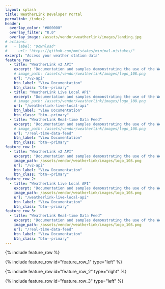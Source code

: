 ```yaml
---
layout: splash
title: WeatherLink Developer Portal
permalink: /index2
header:
  overlay_color: "#000000"
  overlay_filter: "0.0"
  overlay_image: /assets/vendor/weatherlink/images/landing.jpg
# actions:
#   - label: "Download"
#     url: "https://github.com/mmistakes/minimal-mistakes/"
excerpt: "Access your weather station data"
feature_row:
  - title: "WeatherLink v2 API"
    excerpt: "Documentation and samples demonstrating the use of the WeatherLink v2 API"
    # image_path: /assets/vendor/weatherlink/images/logo_108.png
    url: "/v2-api"
    btn_label: "View Documentation"
    btn_class: "btn--primary"
  - title: "WeatherLink Live Local API"
    excerpt: "Documentation and samples demonstrating the use of the WeatherLink Live Local API"
    # image_path: /assets/vendor/weatherlink/images/logo_108.png
    url: "/weatherlink-live-local-api"
    btn_label: "View Documentation"
    btn_class: "btn--primary"
  - title: "WeatherLink Real-time Data Feed"
    excerpt: "Documentation and samples demonstrating the use of the WeatherLink Real-time Data Feed"
    # image_path: /assets/vendor/weatherlink/images/logo_108.png
    url: "/real-time-data-feed"
    btn_label: "View Documentation"
    btn_class: "btn--primary"
feature_row_1:
  - title: "WeatherLink v2 API"
    excerpt: "Documentation and samples demonstrating the use of the WeatherLink v2 API"
    image_path: /assets/vendor/weatherlink/images/logo_108.png
    url: "/v2-api"
    btn_label: "View Documentation"
    btn_class: "btn--primary"
feature_row_2:
  - title: "WeatherLink Live Local API"
    excerpt: "Documentation and samples demonstrating the use of the WeatherLink Live Local API"
    image_path: /assets/vendor/weatherlink/images/logo_108.png
    url: "/weatherlink-live-local-api"
    btn_label: "View Documentation"
    btn_class: "btn--primary"
feature_row_3:
  - title: "WeatherLink Real-time Data Feed"
    excerpt: "Documentation and samples demonstrating the use of the WeatherLink Real-time Data Feed"
    image_path: /assets/vendor/weatherlink/images/logo_108.png
    url: "/real-time-data-feed"
    btn_label: "View Documentation"
    btn_class: "btn--primary"
---
```


{% include feature_row %}


{% include feature_row id="feature_row_1" type="left" %}


{% include feature_row id="feature_row_2" type="right" %}

{% include feature_row id="feature_row_3" type="left" %}
